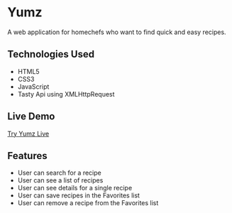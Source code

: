 # Yumz

A web application for homechefs who want to find quick and easy recipes.

## Technologies Used

- HTML5
- CSS3
- JavaScript
- Tasty Api using XMLHttpRequest

## Live Demo
[Try Yumz Live](https://lisale841.github.io/Yumz/)

## Features

- User can search for a recipe
- User can see a list of recipes
- User can see details for a single recipe
- User can save recipes in the Favorites list
- User can remove a recipe from the Favorites list

